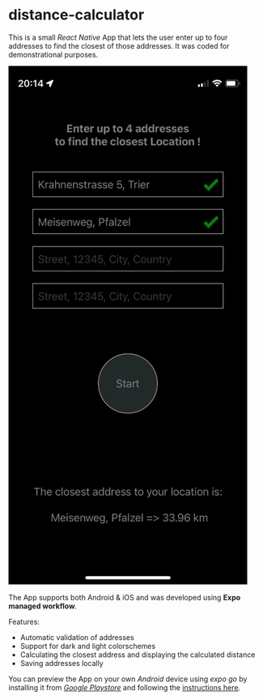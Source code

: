 # distance-calculator

This is a small *React Native* App that lets the user enter up to four addresses to find the closest of those addresses. It was coded for demonstrational purposes.

![image](/assets/example.png)

The App supports both Android & iOS and was developed using **Expo managed workflow**.

Features:
- Automatic validation of addresses
- Support for dark and light colorschemes
- Calculating the closest address and displaying the calculated distance
- Saving addresses locally

You can preview the App on your own *Android* device using *expo go*
by installing it from [*Google Playstore*](https://play.google.com/store/apps/details?id=host.exp.exponent&hl=de&gl=US)
and following the [instructions here](https://expo.dev/%40mari0g/distance-calculator?serviceType=classic&distribution=expo-go&releaseChannel=default).
